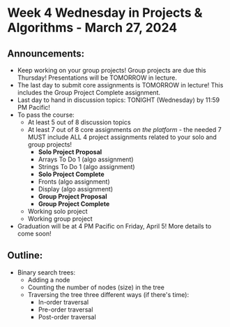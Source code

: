 # Week 4 Wednesday in Projects & Algorithms - March 27, 2024

## Announcements:
- Keep working on your group projects!  Group projects are due this Thursday!  Presentations will be TOMORROW in lecture.
- The last day to submit core assignments is TOMORROW in lecture!  This includes the Group Project Complete assignment.
- Last day to hand in discussion topics: TONIGHT (Wednesday) by 11:59 PM Pacific!
- To pass the course:
    - At least 5 out of 8 discussion topics
    - At least 7 out of 8 core assignments *on the platform* - the needed 7 MUST include ALL 4 project assignments related to your solo and group projects!
        - **Solo Project Proposal**
        - Arrays To Do 1 (algo assignment)
        - Strings To Do 1 (algo assignment)
        - **Solo Project Complete**
        - Fronts (algo assignment)
        - Display (algo assignment)
        - **Group Project Proposal**
        - **Group Project Complete**
    - Working solo project
    - Working group project
- Graduation will be at 4 PM Pacific on Friday, April 5!  More details to come soon!

## Outline:
- Binary search trees:
    - Adding a node
    - Counting the number of nodes (size) in the tree
    - Traversing the tree three different ways (if there's time):
        - In-order traversal
        - Pre-order traversal
        - Post-order traversal